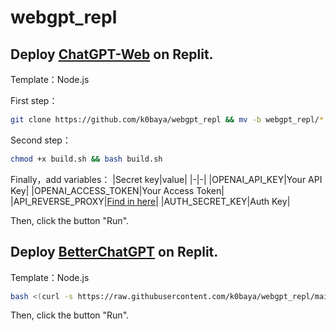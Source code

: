 # webgpt_repl
## Deploy [ChatGPT-Web](https://github.com/Chanzhaoyu/chatgpt-web) on Replit.

Template：Node.js

First step：
```bash
git clone https://github.com/k0baya/webgpt_repl && mv -b webgpt_repl/* ./ && mv -b webgpt_repl/.[^.]* ./ && rm -rf *~ && rm -rf webgpt_repl
```
Second step：
```bash
chmod +x build.sh && bash build.sh
```
Finally，add variables：
|Secret key|value|
|-|-|
|OPENAI_API_KEY|Your API Key|
|OPENAI_ACCESS_TOKEN|Your Access Token|
|API_REVERSE_PROXY|[Find in here](https://github.com/transitive-bullshit/chatgpt-api#reverse-proxy)|
|AUTH_SECRET_KEY|Auth Key|

Then, click the button "Run".
## Deploy [BetterChatGPT](https://github.com/ztjhz/BetterChatGPT) on Replit.
Template：Node.js
```bash
bash <(curl -s https://raw.githubusercontent.com/k0baya/webgpt_repl/main/BetterChatGPT/install.sh)
```
Then, click the button "Run".
